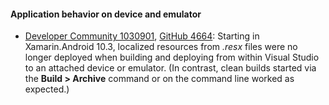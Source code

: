 #### Application behavior on device and emulator

  - [Developer Community 1030901](https://developercommunity.visualstudio.com/content/problem/1030901/localization-in-android-doesnt-work-4.html),
    [GitHub 4664](https://github.com/xamarin/xamarin-android/issues/4664):
    Starting in Xamarin.Android 10.3, localized resources from _.resx_ files were
    no longer deployed when building and deploying from within Visual Studio to
    an attached device or emulator.  (In contrast, clean builds started via the
    **Build > Archive** command or on the command line worked as expected.)
